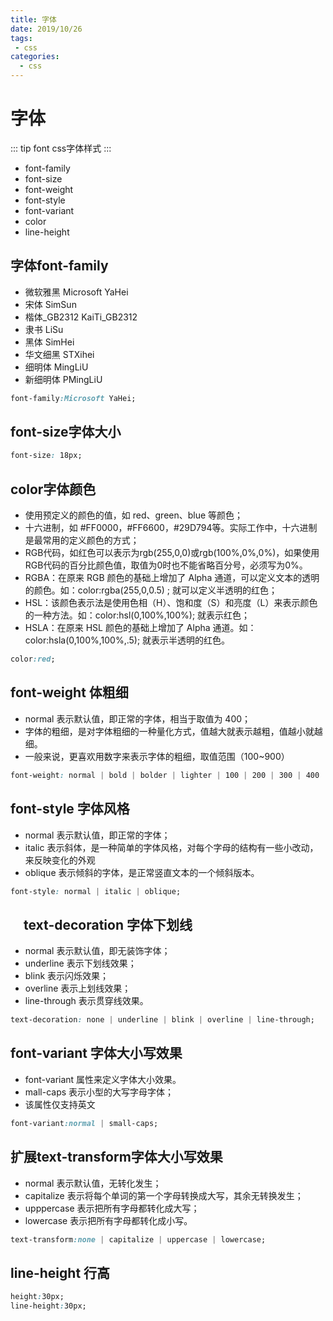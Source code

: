 ```yaml
--- 
title: 字体
date: 2019/10/26
tags: 
 - css
categories:
  - css
---
```


# 字体

::: tip font
css字体样式
:::

+ font-family 
+ font-size
+ font-weight
+ font-style
+ font-variant
+ color
+ line-height

## 字体font-family

+ 微软雅黑	Microsoft YaHei
+ 宋体	SimSun
+ 楷体_GB2312	KaiTi_GB2312
+ 隶书	LiSu
+ 黑体	SimHei
+ 华文细黑	STXihei
+ 细明体	MingLiU
+ 新细明体	PMingLiU

```css
font-family:Microsoft YaHei;
```

## font-size字体大小

```css
font-size: 18px;
```
## color字体颜色

+ 使用预定义的颜色的值，如 red、green、blue 等颜色；
+ 十六进制，如 #FF0000，#FF6600，#29D794等。实际工作中，十六进制是最常用的定义颜色的方式；
+ RGB代码，如红色可以表示为rgb(255,0,0)或rgb(100%,0%,0%)，如果使用RGB代码的百分比颜色值，取值为0时也不能省略百分号，必须写为0%。
+ RGBA：在原来 RGB 颜色的基础上增加了 Alpha 通道，可以定义文本的透明的颜色。如：color:rgba(255,0,0.5) ; 就可以定义半透明的红色；
+ HSL：该颜色表示法是使用色相（H）、饱和度（S）和亮度（L）来表示颜色的一种方法。如：color:hsl(0,100%,100%); 就表示红色；
+ HSLA：在原来 HSL 颜色的基础上增加了 Alpha 通道。如：color:hsla(0,100%,100%,.5); 就表示半透明的红色。


```css
color:red;
```
## font-weight 体粗细

+ normal  表示默认值，即正常的字体，相当于取值为 400；
+ 字体的粗细，是对字体粗细的一种量化方式，值越大就表示越粗，值越小就越细。
+ 一般来说，更喜欢用数字来表示字体的粗细，取值范围（100~900）

```css
font-weight: normal | bold | bolder | lighter | 100 | 200 | 300 | 400 | 500 | 600 | 700 | 800 | 900;

```

## font-style 字体风格

+ normal 表示默认值，即正常的字体；
+ italic 表示斜体，是一种简单的字体风格，对每个字母的结构有一些小改动，来反映变化的外观
+ oblique 表示倾斜的字体，是正常竖直文本的一个倾斜版本。

```css
font-style: normal | italic | oblique;
```

## 　text-decoration 字体下划线

+ normal 表示默认值，即无装饰字体；
+ underline 表示下划线效果；
+ blink 表示闪烁效果；
+ overline 表示上划线效果；
+ line-through 表示贯穿线效果。

```css
text-decoration: none | underline | blink | overline | line-through;
```
## font-variant 字体大小写效果

+ font-variant 属性来定义字体大小效果。
+ mall-caps 表示小型的大写字母字体；
+  该属性仅支持英文

```css
font-variant:normal | small-caps;
```
## 扩展text-transform字体大小写效果

+ normal 表示默认值，无转化发生；
+ capitalize 表示将每个单词的第一个字母转换成大写，其余无转换发生；
+  upppercase 表示把所有字母都转化成大写；
+ lowercase 表示把所有字母都转化成小写。　

```css
text-transform:none | capitalize | uppercase | lowercase;
```
## line-height 行高

```css
height:30px;
line-height:30px;

```


